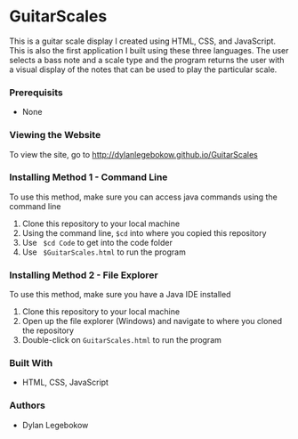 # GuitarScales
This is a guitar scale display I created using HTML, CSS, and JavaScript. This is also the first application I built using these three languages. The user selects a bass note and a scale type and the program returns the user with a visual display of the notes that can be used to play the particular scale.

### Prerequisits
- None

### Viewing the Website
To view the site, go to http://dylanlegebokow.github.io/GuitarScales

### Installing Method 1 - Command Line
To use this method, make sure you can access java commands using the command line 
1. Clone this repository to your local machine
2. Using the command line, ``` $cd ``` into where you copied this repository
3. Use ``` $cd Code``` to get into the code folder
4. Use ``` $GuitarScales.html``` to run the program

### Installing Method 2 - File Explorer
To use this method, make sure you have a Java IDE installed
1. Clone this repository to your local machine
2. Open up the file explorer (Windows) and navigate to where you cloned the repository
3. Double-click on ```GuitarScales.html``` to run the program

### Built With
- HTML, CSS, JavaScript

### Authors
- Dylan Legebokow
